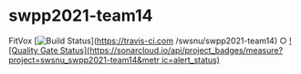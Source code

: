 # swpp2021-team14
 FitVox
[![Build
Status](https://travis-ci.com/swsnu/swpp2021-team14.svg?branch=main)](https://travis-ci.com
/swsnu/swpp2021-team14)
○ [![Quality Gate
Status](https://sonarcloud.io/api/project_badges/measure?project=swsnu_swpp2021-team14&metr
ic=alert_status)](https://sonarcloud.io/dashboard?id=swsnu_swpp2021-team14)
